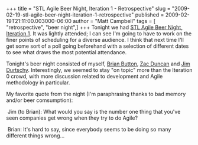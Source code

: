 +++
title = "STL Agile Beer Night, Iteration 1 - Retrospective"
slug = "2009-02-19-stl-agile-beer-night-iteration-1-retrospective"
published = 2009-02-19T21:11:00.003000-06:00
author = "Matt Campbell"
tags = [ "retrospective", "beer night",]
+++
Tonight we had [STL Agile Beer Night, Iteration
1](http://stlagile.ning.com/events/stl-agile-beer-night-iteration-1). It
was lightly attended; I can see I'm going to have to work on the finer
points of scheduling for a diverse audience. I think that next time I'll
get some sort of a poll going beforehand with a selection of different
dates to see what draws the most potential attendance.

  

Tonight's beer night consisted of myself, [Brian
Button](http://www.agileprogrammer.com/oneagilecoder/), [Zac
Duncan](http://twitter.com/zacduncan) and [Jim
Durtschy](http://twitter.com/jdurtsc). Interestingly, we seemed to stay
"on topic" more than the Iteration 0 crowd, with more discussion related
to development and Agile methodology in particular.

  

My favorite quote from the night (I'm paraphrasing thanks to bad memory
and/or beer comsumption):

  

<span class="Apple-tab-span" style="white-space:pre"> </span>Jim (to
Brian): What would you say is the number one thing that you've seen
companies get wrong when they try to do Agile?  

<span class="Apple-tab-span" style="white-space:pre"> </span>Brian: It's
hard to say, since everybody seems to be doing so many different things
wrong...
